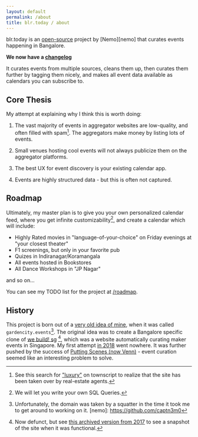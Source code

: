 ```yaml
---
layout: default
permalink: /about
title: blr.today / about
---
```


blr.today is an [open-source](/license) project by [Nemo][nemo] that curates events happening in Bangalore.

**We now have a [changelog](/changelog)**

It curates events from multiple sources, cleans them up, then curates them further by tagging them nicely, and 
makes all event data available as calendars you can subscribe to.

## Core Thesis

My attempt at explaining why I think this is worth doing:

1. The vast majority of events in aggregator websites are low-quality, and
often filled with spam[^2]. The aggregators make money by listing lots of
events.

2. Small venues hosting cool events will not always publicize them on the
aggregator platforms.

3. The best UX for event discovery is your existing calendar app.

4. Events are highly structured data - but this is often not captured.

## Roadmap

Ultimately, my master plan is to give you your own personalized calendar feed,
where you get infinite customizability[^3], and create a calendar which
will include:

- Highly Rated movies in "language-of-your-choice" on Friday evenings at "your closest theater"
- F1 screenings, but only in your favorite pub
- Quizes in Indiranagar/Koramangala
- All events hosted in Bookstores
- All Dance Workshops in "JP Nagar"

and so on...

You can see my TODO list for the project at [/roadmap](/roadmap).

## History

This project is born out of a [very old idea of mine][idea],
when it was called `gardencity.events`[^4]. The original idea was to create a
Bangalore specific clone of [we build! sg][wb] [^1], which was a website
automatically curating maker events in Singapore. My first attempt [in 2018](https://github.com/captn3m0/gardencity.events) went nowhere. It was further
pushed by the success of [Putting Scenes (now Venn)][venn] - event curation
seemed like an interesting problem to solve.

[wb]: https://webuild.sg
[wba]: http://web.archive.org/web/20171228002951/http://webuild.sg/
[venn]: https://venn.buzz/
[idea]: https://github.com/captn3m0/ideas?tab=readme-ov-file#--bangalore-events-list

[^1]: Now defunct, but see [this archived version from 2017](http://web.archive.org/web/20171228002951/http://webuild.sg/) to see a snapshot of the site when it was functional.
[^2]: See this search for ["luxury"](https://www.townscript.com/search?place=india&q=luxury) on townscript to realize that the site has been taken over by real-estate agents.
[^3]: We will let you write your own SQL Queries.
[^4]: Unfortunately, the domain was taken by a squatter in the time it took me to get around to working on it.
[nemo]: https://github.com/captn3m0
